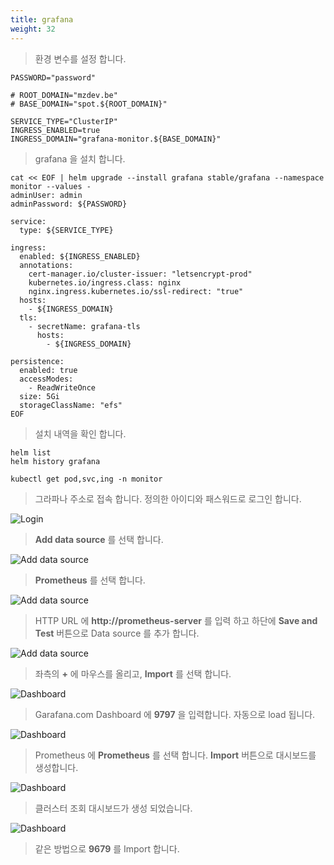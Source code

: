 ```yaml
---
title: grafana
weight: 32
---
```


> 환경 변수를 설정 합니다.

```
PASSWORD="password"

# ROOT_DOMAIN="mzdev.be"
# BASE_DOMAIN="spot.${ROOT_DOMAIN}"

SERVICE_TYPE="ClusterIP"
INGRESS_ENABLED=true
INGRESS_DOMAIN="grafana-monitor.${BASE_DOMAIN}"
```

> grafana 을 설치 합니다.

```
cat << EOF | helm upgrade --install grafana stable/grafana --namespace monitor --values -
adminUser: admin
adminPassword: ${PASSWORD}

service:
  type: ${SERVICE_TYPE}

ingress:
  enabled: ${INGRESS_ENABLED}
  annotations:
    cert-manager.io/cluster-issuer: "letsencrypt-prod"
    kubernetes.io/ingress.class: nginx
    nginx.ingress.kubernetes.io/ssl-redirect: "true"
  hosts:
    - ${INGRESS_DOMAIN}
  tls:
    - secretName: grafana-tls
      hosts:
        - ${INGRESS_DOMAIN}

persistence:
  enabled: true
  accessModes:
    - ReadWriteOnce
  size: 5Gi
  storageClassName: "efs"
EOF
```

> 설치 내역을 확인 합니다.

```
helm list
helm history grafana

kubectl get pod,svc,ing -n monitor
```

> 그라파나 주소로 접속 합니다. 정의한 아이디와 패스워드로 로그인 합니다.

![Login](../../kubernetes/images/grafana_01.png)

> **Add data source** 를 선택 합니다.

![Add data source](../../kubernetes/images/grafana_02.png)

> **Prometheus** 를 선택 합니다.

![Add data source](../../kubernetes/images/grafana_03.png)

> HTTP URL 에 **http://prometheus-server** 를 입력 하고 하단에 **Save and Test** 버튼으로 Data source 를 추가 합니다.

![Add data source](../../kubernetes/images/grafana_04.png)

> 좌측의 **+** 에 마우스를 올리고, **Import** 를 선택 합니다.

![Dashboard](../../kubernetes/images/grafana_05.png)

> Garafana.com Dashboard 에 **9797** 을 입력합니다. 자동으로 load 됩니다.

![Dashboard](../../kubernetes/images/grafana_06.png)

> Prometheus 에 **Prometheus** 를 선택 합니다. **Import** 버튼으로 대시보드를 생성합니다.

![Dashboard](../../kubernetes/images/grafana_07.png)

> 클러스터 조회 대시보드가 생성 되었습니다.

![Dashboard](../../kubernetes/images/grafana_08.png)

> 같은 방법으로 **9679** 를 Import 합니다.
